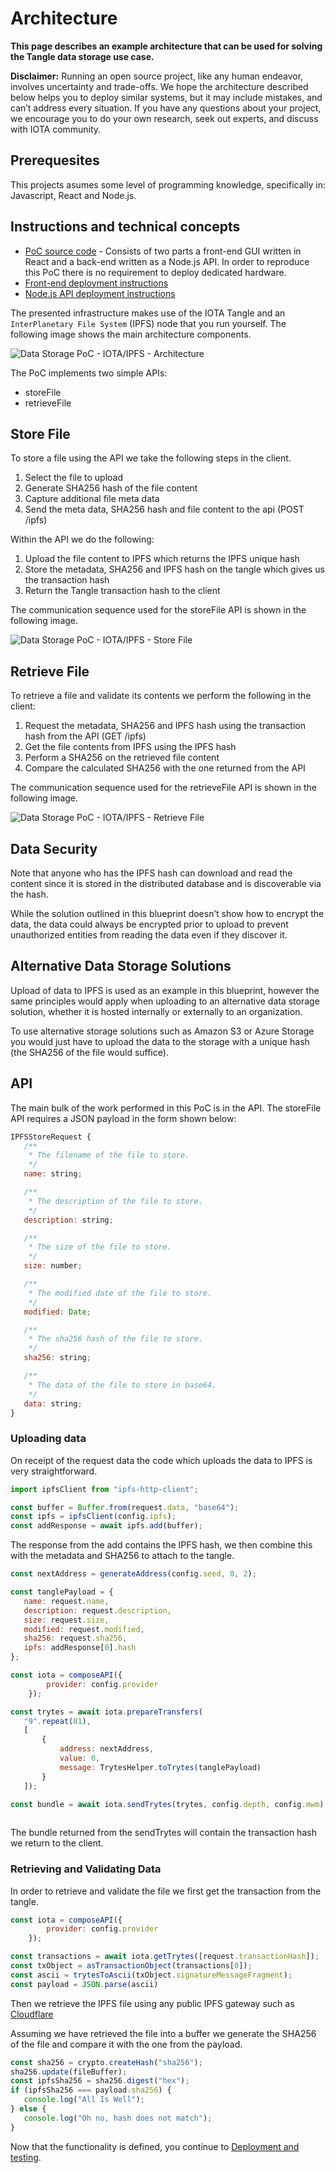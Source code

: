 # Architecture

**This page describes an example architecture that can be used for solving the Tangle data storage use case.**

**Disclaimer:** Running an open source project, like any human endeavor, involves uncertainty and trade-offs. We hope the architecture described below helps you to deploy similar systems, but it may include mistakes, and can’t address every situation. If you have any questions about your project, we encourage you to do your own research, seek out experts, and discuss with IOTA community.

## Prerequesites

This projects asumes some level of programming knowledge, specifically in: Javascript, React and Node.js.

## Instructions and technical concepts 

- [PoC source code](https://github.com/iotaledger/poc-ipfs/blob/master/README.md) - 
Consists of two parts a front-end GUI written in React and a back-end written as a Node.js API.
In order to reproduce this PoC there is no requirement to deploy dedicated hardware.
- [Front-end deployment instructions](https://github.com/iotaledger/poc-ipfs/blob/master/client/DEPLOYMENT.md)
- [Node.js API deployment instructions](https://github.com/iotaledger/poc-ipfs/blob/master/api/DEPLOYMENT.md)

The presented infrastructure makes use of the IOTA Tangle and an `InterPlanetary File System` (IPFS) node that you run yourself. The following image shows the main architecture components.

![Data Storage PoC - IOTA/IPFS - Architecture](../data-storage-ipfs.png)

The PoC implements two simple APIs:

- storeFile
- retrieveFile
  
## Store File

To store a file using the API we take the following steps in the client.
1.	Select the file to upload
2.	Generate SHA256 hash of the file content
3.	Capture additional file meta data
4.	Send the meta data, SHA256 hash and file content to the api (POST /ipfs)

Within the API we do the following:
1.	Upload the file content to IPFS which returns the IPFS unique hash
2.	Store the metadata, SHA256 and IPFS hash on the tangle which gives us the transaction hash
3.	Return the Tangle transaction hash to the client

The communication sequence used for the storeFile API is shown in the following image.

![Data Storage PoC - IOTA/IPFS - Store File](../data-storage-store.png)

## Retrieve File

To retrieve a file and validate its contents we perform the following in the client:

1. Request the metadata, SHA256 and IPFS hash using the transaction hash from the API (GET /ipfs)
2. Get the file contents from IPFS using the IPFS hash
3. Perform a SHA256 on the retrieved file content
4. Compare the calculated SHA256 with the one returned from the API

The communication sequence used for the retrieveFile API is shown in the following image.

![Data Storage PoC - IOTA/IPFS - Retrieve File](../data-storage-retrieve.png)

## Data Security

Note that anyone who has the IPFS hash can download and read the content since it is stored in the distributed database and is discoverable via the hash. 

While the solution outlined in this blueprint doesn’t show how to encrypt the data, the data could always be encrypted prior to upload to prevent unauthorized entities from reading the data even if they discover it. 

## Alternative Data Storage Solutions

Upload of data to IPFS is used as an example in this blueprint, however the same principles would apply when uploading to an alternative data storage solution, whether it is hosted internally or externally to an organization.

To use alternative storage solutions such as Amazon S3 or Azure Storage you would just have to upload the data to the storage with a unique hash (the SHA256 of the file would suffice).

## API

The main bulk of the work performed in this PoC is in the API. The storeFile API requires a JSON payload in the form shown below:

```javascript
IPFSStoreRequest {
   /**
    * The filename of the file to store.
    */
   name: string;

   /**
    * The description of the file to store.
    */
   description: string;

   /**
    * The size of the file to store.
    */
   size: number;

   /**
    * The modified date of the file to store.
    */
   modified: Date;

   /**
    * The sha256 hash of the file to store.
    */
   sha256: string;

   /**
    * The data of the file to store in base64.
    */
   data: string;
}
```

### Uploading data

On receipt of the request data the code which uploads the data to IPFS is very straightforward.

```javascript
import ipfsClient from "ipfs-http-client";

const buffer = Buffer.from(request.data, "base64");
const ipfs = ipfsClient(config.ipfs);
const addResponse = await ipfs.add(buffer);
```

The response from the add contains the IPFS hash, we then combine this with the metadata and SHA256 to attach to the tangle.

```javascript
const nextAddress = generateAddress(config.seed, 0, 2);

const tanglePayload = {
   name: request.name,
   description: request.description,
   size: request.size,
   modified: request.modified,
   sha256: request.sha256,
   ipfs: addResponse[0].hash
};

const iota = composeAPI({
        provider: config.provider
    });

const trytes = await iota.prepareTransfers(
   "9".repeat(81),
   [
	   {
		   address: nextAddress,
		   value: 0,
		   message: TrytesHelper.toTrytes(tanglePayload)
	   }
   ]);

const bundle = await iota.sendTrytes(trytes, config.depth, config.mwm);
   
```

The bundle returned from the sendTrytes will contain the transaction hash we return to the client.

### Retrieving and Validating Data

In order to retrieve and validate the file we first get the transaction from the tangle.

```javascript
const iota = composeAPI({
        provider: config.provider
    });

const transactions = await iota.getTrytes([request.transactionHash]);
const txObject = asTransactionObject(transactions[0]);
const ascii = trytesToAscii(txObject.signatureMessageFragment);
const payload = JSON.parse(ascii)
```

Then we retrieve the IPFS file using any public IPFS gateway such as [Cloudflare](https://cloudflare-ipfs.com/ipfs/:hash)

Assuming we have retrieved the file into a buffer we generate the SHA256 of the file and compare it with the one from the payload.

```javascript
const sha256 = crypto.createHash("sha256");
sha256.update(fileBuffer);
const ipfsSha256 = sha256.digest("hex");
if (ipfsSha256 === payload.sha256) {
   console.log("All Is Well");
} else {
   console.log("Oh no, hash does not match");
}
```

Now that the functionality is defined, you continue to [Deployment and testing](deployment-and-testing.md).
